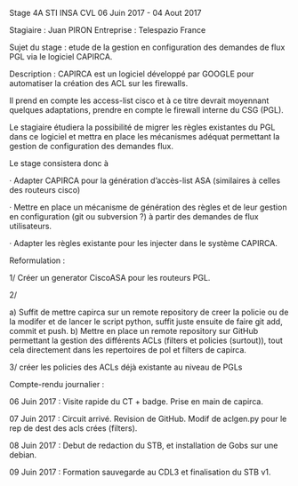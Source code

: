 Stage 4A STI INSA CVL
06 Juin 2017 - 04 Aout 2017

Stagiaire :  Juan PIRON
Entreprise : Telespazio France

Sujet du stage : etude de la gestion en configuration des demandes de flux PGL via le logiciel CAPIRCA.

Description : 
CAPIRCA est un logiciel développé par GOOGLE pour automatiser la création des ACL sur les firewalls.

Il prend en compte les access-list cisco et à ce titre devrait moyennant quelques adaptations, prendre en compte le firewall interne du CSG (PGL).

Le stagiaire étudiera la possibilité de migrer les règles existantes du PGL dans ce logiciel et mettra en place les mécanismes adéquat permettant la gestion de configuration des demandes flux.

 

Le stage consistera donc à

·         Adapter CAPIRCA pour la génération d’accès-list ASA (similaires à celles des routeurs cisco)

·         Mettre en place un mécanisme de génération des règles et de leur gestion en configuration (git ou subversion ?) à partir des demandes de flux utilisateurs.

·         Adapter les règles existante pour les injecter dans le système CAPIRCA.

Reformulation : 

1/ Créer un generator CiscoASA pour les routeurs PGL.

2/ 

a) Suffit de mettre capirca sur un remote repository de creer la policie ou de la modifer et de lancer le script python, suffit juste ensuite de faire git add, commit et push.
b) Mettre en place un remote repository sur GitHub permettant la gestion des différents ACLs (filters et policies (surtout)), tout cela directement dans les repertoires de pol et filters de capirca.

3/ créer les policies des ACLs déjà existante au niveau de PGLs


Compte-rendu journalier : 

06 Juin 2017 :
Visite rapide du CT + badge.
Prise en main de capirca.

07 Juin 2017 : 
Circuit arrivé. Revision de GitHub. Modif de aclgen.py pour le rep de dest des acls crées (filters).

08 Juin 2017 :
Debut de redaction du STB, et installation de Gobs sur une debian.

09 Juin 2017 :
Formation sauvegarde au CDL3 et finalisation du STB v1.

